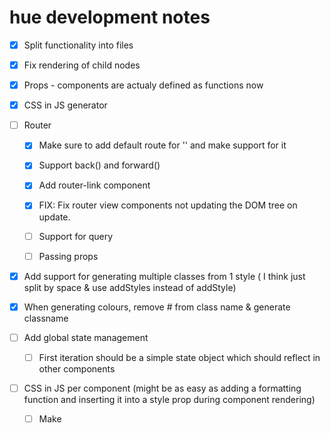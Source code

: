 # hue development notes

- [x] Split functionality into files
- [x] Fix rendering of child nodes
- [x] Props - components are actualy defined as functions now
- [x] CSS in JS generator

- [ ] Router

  - [x] Make sure to add default route for '' and make support for it
  - [x] Support back() and forward()
  - [x] Add router-link component
  - [x] FIX: Fix router view components not updating the DOM tree on update.

  - [ ] Support for query
  - [ ] Passing props

- [x] Add support for generating multiple classes from 1 style ( I think just split by space & use addStyles instead of addStyle)
- [x] When generating colours, remove # from class name & generate classname
- [ ] Add global state management
  - [ ] First iteration should be a simple state object which should reflect in other components
- [ ] CSS in JS per component (might be as easy as adding a formatting function and inserting it into a style prop during component rendering)
  - [ ] Make <style> component creation generic
  - [ ] Add createStyle({styles}, scoped: true | false) function that takes in an object of css styles to apply
    - [ ] Must be reactive
    - [ ] If scoped is true, create a unique classname & add a new <style> to the head. If not (default: just appent inline styling)
  - [ ] Rewrite css.js in typescript

## Backburner

- [ ] Create a compiler, adds some boilerplate to the components
  - [ ] Add some unique identifier to each component to create reusability
- [ ] Lifecycle hooks
